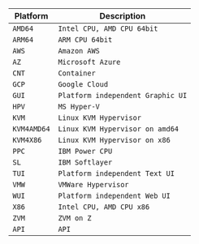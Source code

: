 | Platform    | Description                       |
| ----------- | --------------------------------- |
| `AMD64`     | `Intel CPU, AMD CPU 64bit`        |
| `ARM64`     | `ARM CPU 64bit`                   |
| `AWS`       | `Amazon AWS`                      |
| `AZ`        | `Microsoft Azure`                 |
| `CNT`       | `Container`                       |
| `GCP`       | `Google Cloud`                    |
| `GUI`       | `Platform independent Graphic UI` |
| `HPV`       | `MS Hyper-V`                      |
| `KVM`       | `Linux KVM Hypervisor`            |
| `KVM4AMD64` | `Linux KVM Hypervisor on amd64`   |
| `KVM4X86`   | `Linux KVM Hypervisor on x86`     |
| `PPC`       | `IBM Power CPU`                   |
| `SL`        | `IBM Softlayer`                   |
| `TUI`       | `Platform independent Text UI`    |
| `VMW`       | `VMWare Hypervisor`               |
| `WUI`       | `Platform independent Web UI`     |
| `X86`       | `Intel CPU, AMD CPU x86`          |
| `ZVM`       | `ZVM on Z`                        |
| `API`       | `API`                             |
